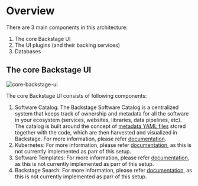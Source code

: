 # Overview

There are 3 main components in this architecture:
1. The core Backstage UI
2. The UI plugins (and their backing services)
3. Databases

## The core Backstage UI

![core-backstage-ui](./core-backstage-ui.png)

The core Backstage UI consists of following components:
1. Software Catalog: The Backstage Software Catalog is a centralized system that keeps track of ownership and metadata for all the software in your ecosystem (services, websites, libraries, data pipelines, etc). The catalog is built around the concept of [metadata YAML files](https://backstage.io/docs/features/software-catalog/descriptor-format/) stored together with the code, which are then harvested and visualized in Backstage. For more information, please refer [documentation](https://backstage.io/docs/features/software-catalog/).
2. Kubernetes: For more information, please refer [documentation](https://backstage.io/docs/features/kubernetes/), as this is not currently implemented as parr of this setup.
3. Software Templates: For more information, please refer [documentation](https://backstage.io/docs/features/software-templates/), as this is not currently implemented as parr of this setup.
4. Backstage Search: For more information, please refer [documentation](https://backstage.io/docs/features/search/), as this is not currently implemented as parr of this setup.



